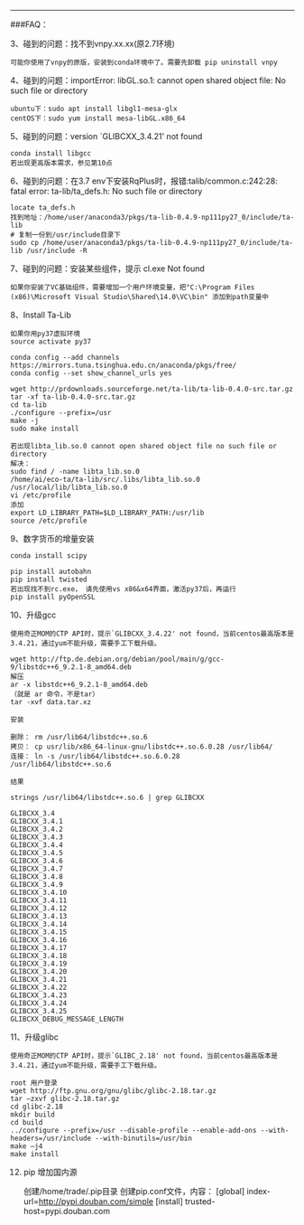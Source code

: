 
--------------------------------------------------------------------------------------------
###FAQ：

3、碰到的问题：找不到vnpy.xx.xx(原2.7环境)

    可能你使用了vnpy的原版，安装到conda环境中了。需要先卸载 pip uninstall vnpy


4、碰到的问题：importError: libGL.so.1: cannot open shared object file: No such file or directory

    ubuntu下：sudo apt install libgl1-mesa-glx
    centOS下：sudo yum install mesa-libGL.x86_64

5、碰到的问题：version `GLIBCXX_3.4.21' not found

    conda install libgcc
    若出现更高版本需求，参见第10点

6、碰到的问题：在3.7 env下安装RqPlus时，报错:talib/common.c:242:28: fatal error: ta-lib/ta_defs.h: No such file or directory

    locate ta_defs.h
    找到地址：/home/user/anaconda3/pkgs/ta-lib-0.4.9-np111py27_0/include/ta-lib
    # 复制一份到/usr/include目录下
    sudo cp /home/user/anaconda3/pkgs/ta-lib-0.4.9-np111py27_0/include/ta-lib /usr/include -R

7、碰到的问题：安装某些组件，提示 cl.exe Not found

    如果你安装了VC基础组件，需要增加一个用户环境变量，把"C:\Program Files (x86)\Microsoft Visual Studio\Shared\14.0\VC\bin" 添加到path变量中

8、Install Ta-Lib
    
    如果你用py37虚拟环境
    source activate py37
    
    conda config --add channels https://mirrors.tuna.tsinghua.edu.cn/anaconda/pkgs/free/
    conda config --set show_channel_urls yes
   
    wget http://prdownloads.sourceforge.net/ta-lib/ta-lib-0.4.0-src.tar.gz
    tar -xf ta-lib-0.4.0-src.tar.gz
    cd ta-lib
    ./configure --prefix=/usr
    make -j
    sudo make install
      
    若出现libta_lib.so.0 cannot open shared object file no such file or directory
    解决：
    sudo find / -name libta_lib.so.0    
    /home/ai/eco-ta/ta-lib/src/.libs/libta_lib.so.0    
    /usr/local/lib/libta_lib.so.0    
    vi /etc/profile    
    添加    
    export LD_LIBRARY_PATH=$LD_LIBRARY_PATH:/usr/lib
    source /etc/profile

9、数字货币的增量安装

    conda install scipy
    
    pip install autobahn
    pip install twisted
    若出现找不到rc.exe， 请先使用vs x86&x64界面，激活py37后，再运行
    pip install pyOpenSSL

10、升级gcc

    使用奇正MOM的CTP API时，提示`GLIBCXX_3.4.22' not found，当前centos最高版本是 3.4.21，通过yum不能升级，需要手工下载升级。
    
    wget http://ftp.de.debian.org/debian/pool/main/g/gcc-9/libstdc++6_9.2.1-8_amd64.deb
    解压
    ar -x libstdc++6_9.2.1-8_amd64.deb    
    （就是 ar 命令，不是tar）    
    tar -xvf data.tar.xz

    安装
    
    删除： rm /usr/lib64/libstdc++.so.6    
    拷贝： cp usr/lib/x86_64-linux-gnu/libstdc++.so.6.0.28 /usr/lib64/    
    连接： ln -s /usr/lib64/libstdc++.so.6.0.28    /usr/lib64/libstdc++.so.6
    
    结果

    strings /usr/lib64/libstdc++.so.6 | grep GLIBCXX
    
    GLIBCXX_3.4
    GLIBCXX_3.4.1
    GLIBCXX_3.4.2
    GLIBCXX_3.4.3
    GLIBCXX_3.4.4
    GLIBCXX_3.4.5
    GLIBCXX_3.4.6
    GLIBCXX_3.4.7
    GLIBCXX_3.4.8
    GLIBCXX_3.4.9
    GLIBCXX_3.4.10
    GLIBCXX_3.4.11
    GLIBCXX_3.4.12
    GLIBCXX_3.4.13
    GLIBCXX_3.4.14
    GLIBCXX_3.4.15
    GLIBCXX_3.4.16
    GLIBCXX_3.4.17
    GLIBCXX_3.4.18
    GLIBCXX_3.4.19
    GLIBCXX_3.4.20
    GLIBCXX_3.4.21
    GLIBCXX_3.4.22
    GLIBCXX_3.4.23
    GLIBCXX_3.4.24
    GLIBCXX_3.4.25
    GLIBCXX_DEBUG_MESSAGE_LENGTH

11、升级glibc

    使用奇正MOM的CTP API时，提示`GLIBC_2.18' not found，当前centos最高版本是 3.4.21，通过yum不能升级，需要手工下载升级。
    
    root 用户登录
    wget http://ftp.gnu.org/gnu/glibc/glibc-2.18.tar.gz
    tar –zxvf glibc-2.18.tar.gz
    cd glibc-2.18
    mkdir build
    cd build
    ../configure --prefix=/usr --disable-profile --enable-add-ons --with-headers=/usr/include --with-binutils=/usr/bin
    make –j4
    make install

12. pip 增加国内源


    创建/home/trade/.pip目录
    创建pip.conf文件，内容：
    [global]
    index-url=http://pypi.douban.com/simple
    [install]
    trusted-host=pypi.douban.com
